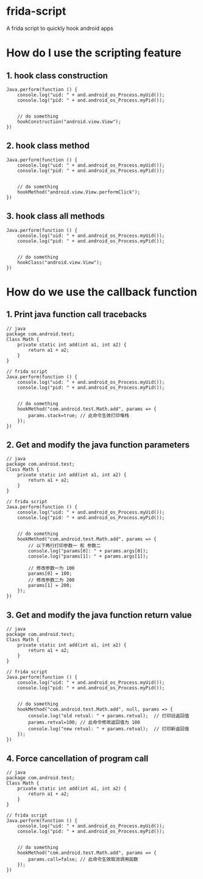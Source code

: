 # frida-script
A frida script to quickly hook android apps

# How do I use the scripting feature
## 1. hook class construction

    Java.perform(function () {
        console.log("uid: " + and.android_os_Process.myUid());
        console.log("pid: " + and.android_os_Process.myPid());


        // do something
        hookConstruction("android.view.View");
    })

## 2. hook class method

    Java.perform(function () {
        console.log("uid: " + and.android_os_Process.myUid());
        console.log("pid: " + and.android_os_Process.myPid());


        // do something
        hookMethod("android.view.View.performClick");
    })

## 3. hook class all methods

    Java.perform(function () {
        console.log("uid: " + and.android_os_Process.myUid());
        console.log("pid: " + and.android_os_Process.myPid());


        // do something
        hookClass("android.view.View");
    })

# How do we use the callback function
## 1. Print java function call tracebacks

    // java
    package com.android.test;
    Class Math {
        private static int add(int a1, int a2) {
            return a1 + a2;
        }
    }

    // frida script
    Java.perform(function () {
        console.log("uid: " + and.android_os_Process.myUid());
        console.log("pid: " + and.android_os_Process.myPid());


        // do something
        hookMethod("com.android.test.Math.add", params => {
            params.stack=true; // 此命令生效打印堆栈
        });
    })

## 2. Get and modify the java function parameters

    // java
    package com.android.test;
    Class Math {
        private static int add(int a1, int a2) {
            return a1 + a2;
        }
    }

    // frida script
    Java.perform(function () {
        console.log("uid: " + and.android_os_Process.myUid());
        console.log("pid: " + and.android_os_Process.myPid());


        // do something
        hookMethod("com.android.test.Math.add", params => {
            // 以下两行打印参数一 和 参数二
            console.log("params[0]: " + params.args[0]);
            console.log("params[1]: " + params.args[1]);
            
            // 修改参数一为 100
            params[0] = 100;
            // 修改参数二为 200
            params[1] = 200;
        });
    })

## 3. Get and modify the java function return value

    // java
    package com.android.test;
    Class Math {
        private static int add(int a1, int a2) {
            return a1 + a2;
        }
    }

    // frida script
    Java.perform(function () {
        console.log("uid: " + and.android_os_Process.myUid());
        console.log("pid: " + and.android_os_Process.myPid());


        // do something
        hookMethod("com.android.test.Math.add", null, params => {
            console.log("old retval: " + params.retval);  // 打印旧返回值
            params.retval=100; // 此命令修改返回值为 100
            console.log("new retval: " + params.retval);  // 打印新返回值
        });
    })

## 4. Force cancellation of program call

    // java
    package com.android.test;
    Class Math {
        private static int add(int a1, int a2) {
            return a1 + a2;
        }
    }

    // frida script
    Java.perform(function () {
        console.log("uid: " + and.android_os_Process.myUid());
        console.log("pid: " + and.android_os_Process.myPid());


        // do something
        hookMethod("com.android.test.Math.add", params => {
            params.call=false; // 此命令生效取消调用函数
        });
    })
